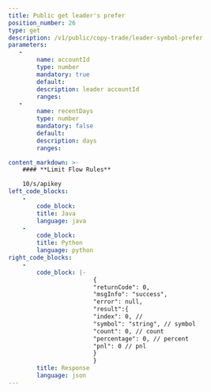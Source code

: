 ```yaml
---
title: Public get leader's prefer
position_number: 26
type: get
description: /v1/public/copy-trade/leader-symbol-prefer
parameters:
   -
        name: accountId
        type: number
        mandatory: true
        default:
        description: leader accountId
        ranges:
   -
        name: recentDays
        type: number
        mandatory: false
        default:
        description: days
        ranges:

content_markdown: >-
    #### **Limit Flow Rules**

    10/s/apikey
left_code_blocks:
    -
        code_block:
        title: Java
        language: java
    -
        code_block:
        title: Python
        language: python
right_code_blocks:
    -
        code_block: |-
                        {
                        "returnCode": 0,
                        "msgInfo": "success",
                        "error": null,
                        "result":{
                        "index": 0, // 
                        "symbol": "string", // symbol
                        "count": 0, // count
                        "percentage": 0, // percent
                        "pnl": 0 // pnl
                        }
                        }
        title: Response
        language: json
---
```

